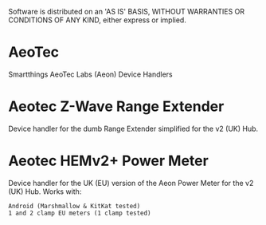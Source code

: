 Software is distributed on an 'AS IS' BASIS, WITHOUT WARRANTIES OR CONDITIONS OF ANY KIND, either express or implied.
# AeoTec
Smartthings AeoTec Labs (Aeon) Device Handlers
# Aeotec Z-Wave Range Extender
Device handler for the dumb Range Extender simplified for the v2 (UK) Hub.
# Aeotec HEMv2+ Power Meter
Device handler for the UK (EU) version of the Aeon Power Meter for the v2 (UK) Hub. Works with:

    Android (Marshmallow & KitKat tested)
    1 and 2 clamp EU meters (1 clamp tested)
